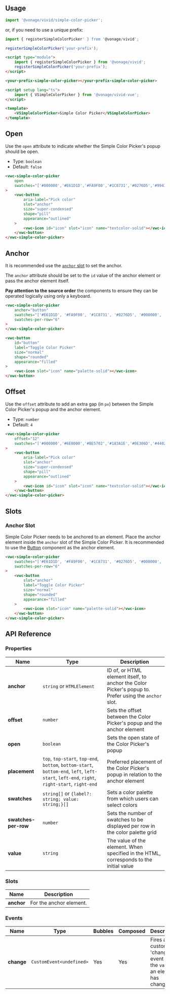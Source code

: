## Usage

<vwc-tabs gutters="none">
<vwc-tab label="Web component"></vwc-tab>
<vwc-tab-panel>

```js
import '@vonage/vivid/simple-color-picker';
```

or, if you need to use a unique prefix:

```js
import { registerSimpleColorPicker' } from '@vonage/vivid';

registerSimpleColorPicker('your-prefix');
```

```html preview
<script type="module">
	import { registerSimpleColorPicker } from '@vonage/vivid';
	registerSimpleColorPicker('your-prefix');
</script>

<your-prefix-simple-color-picker></your-prefix-simple-color-picker>
```

</vwc-tab-panel>
<vwc-tab label="Vue"></vwc-tab>
<vwc-tab-panel>

```html
<script setup lang="ts">
	import { VSimpleColorPicker } from '@vonage/vivid-vue';
</script>

<template>
	<VSimpleColorPicker>Simple Color Picker</VSimpleColorPicker>
</template>
```

</vwc-tab-panel>
</vwc-tabs>

## Open

Use the `open` attribute to indicate whether the Simple Color Picker's popup should be open.

- Type: `boolean`
- Default: `false`

```html preview 120px
<vwc-simple-color-picker
	open
	swatches="['#000000','#E61D1D','#FA9F00','#1C8731','#0276D5','#9941FF','#D6219C']"
>
	<vwc-button
		aria-label="Pick color"
		slot="anchor"
		size="super-condensed"
		shape="pill"
		appearance="outlined"
	>
		<vwc-icon id="icon" slot="icon" name="textcolor-solid"></vwc-icon>
	</vwc-button>
</vwc-simple-color-picker>
```

## Anchor

<vwc-note connotation="information" headline="Prefer using the anchot slot">
	<vwc-icon slot="icon" name="info-solid" label="Note:"></vwc-icon>

It is recommended use the [`anchor` slot](/code#anchor-slot) to set the anchor.

</vwc-note>

The `anchor` attribute should be set to the `id` value of the anchor element or pass the anchor element itself.

<vwc-note connotation="warning">
	<vwc-icon slot="icon" name="warning-line" label="Warning:"></vwc-icon>

**Pay attention to the source order** the components to ensure they can be operated logically using only a keyboard.

</vwc-note>

```html preview 130px
<vwc-simple-color-picker
	anchor="button"
	swatches="['#E61D1D', '#FA9F00', '#1C8731', '#0276D5', '#000000', '#CCCCCC']"
	swatches-per-row="6"
>
</vwc-simple-color-picker>

<vwc-button
	id="button"
	label="Toggle Color Picker"
	size="normal"
	shape="rounded"
	appearance="filled"
>
	<vwc-icon slot="icon" name="palette-solid"></vwc-icon>
</vwc-button>
```

## Offset

Use the `offset` attribute to add an extra gap (in `px`) between the Simple Color Picker's popup and the anchor element.

- Type: `number`
- Default: `4`

```html preview 160px
<vwc-simple-color-picker
	offset="12"
	swatches="['#000000','#6E0000','#BE5702','#183A1E','#0E306D','#440291','#620256','#757575','#E61D1D','#FA9F00','#1C8731','#0276D5','#9941FF','#D6219C']"
>
	<vwc-button
		aria-label="Pick color"
		slot="anchor"
		size="super-condensed"
		shape="pill"
		appearance="outlined"
	>
		<vwc-icon id="icon" slot="icon" name="textcolor-solid"></vwc-icon>
	</vwc-button>
</vwc-simple-color-picker>
```

## Slots

### Anchor Slot

Simple Color Picker needs to be anchored to an element. Place the anchor element inside the `anchor` slot of the Simple Color Picker. It is recommended to use the [Button](/components/button/) component as the anchor element.

```html preview 130px
<vwc-simple-color-picker
	swatches="['#E61D1D', '#FA9F00', '#1C8731', '#0276D5', '#000000', '#CCCCCC']"
	swatches-per-row="6"
>
	<vwc-button
		slot="anchor"
		label="Toggle Color Picker"
		size="normal"
		shape="rounded"
		appearance="filled"
	>
		<vwc-icon slot="icon" name="palette-solid"></vwc-icon>
	</vwc-button>
</vwc-simple-color-picker>
```

## API Reference

### Properties

<div class="table-wrapper">

| Name                 | Type                                                                                                                                         | Description                                                                                           |
| -------------------- | -------------------------------------------------------------------------------------------------------------------------------------------- | ----------------------------------------------------------------------------------------------------- |
| **anchor**           | `string` or `HTMLElement`                                                                                                                    | ID of, or HTML element itself, to anchor the Color Picker's popup to. Prefer using the `anchor` slot. |
| **offset**           | `number`                                                                                                                                     | Sets the offset between the Color Picker's popup and the anchor element                               |
| **open**             | `boolean`                                                                                                                                    | Sets the open state of the Color Picker's popup                                                       |
| **placement**        | `top`, `top-start`, `top-end`, `bottom`, `bottom-start`, `bottom-end`, `left`, `left-start`, `left-end`, `right`, `right-start`, `right-end` | Preferred placement of the Color Picker's popup in relation to the anchor element                     |
| **swatches**         | `string[]` or `{label?: string; value: string;}[]`                                                                                           | Sets a color palette from which users can select colors                                               |
| **swatches-per-row** | `number`                                                                                                                                     | Sets the number of swatches to be displayed per row in the color palette grid                         |
| **value**            | `string`                                                                                                                                     | The value of the element. When specified in the HTML, corresponds to the initial value                |

</div>

### Slots

<div class="table-wrapper">

| Name       | Description             |
| ---------- | ----------------------- |
| **anchor** | For the anchor element. |

</div>

### Events

<div class="table-wrapper">

| Name       | Type                     | Bubbles | Composed | Description                                                              |
| ---------- | ------------------------ | ------- | -------- | ------------------------------------------------------------------------ |
| **change** | `CustomEvent<undefined>` | Yes     | Yes      | Fires a custom 'change' event when the `value` of an element has changed |

</div>
